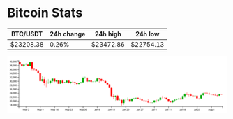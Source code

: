 # Bitcoin Stats

BTC/USDT|24h change|24h high|24h low|
|---|---|---|---|
|$23208.38|0.26%|$23472.86|$22754.13|

<img src="./chart.svg">
